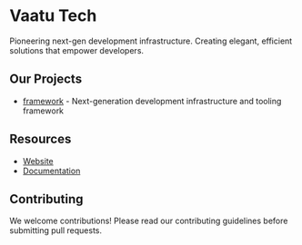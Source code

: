 # Vaatu Tech

Pioneering next-gen development infrastructure. Creating elegant, efficient solutions that empower developers.

## Our Projects

- [framework](https://github.com/vaatu-tech/framework) - Next-generation development infrastructure and tooling framework

## Resources

- [Website](https://vaatu.eu)
- [Documentation](https://docs.vaatu.eu)

## Contributing

We welcome contributions! Please read our contributing guidelines before submitting pull requests.
